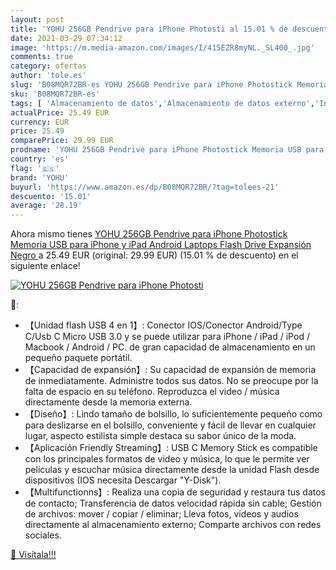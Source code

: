 ```yaml
---
layout: post
title: 'YOHU 256GB Pendrive para iPhone Photosti al 15.01 % de descuento'
date: 2021-03-29 07:34:12
image: 'https://m.media-amazon.com/images/I/415EZR8myNL._SL400_.jpg'
comments: true
category: ofertas
author: 'tole.es'
slug: 'B08MQR72BR-es YOHU 256GB Pendrive para iPhone Photostick Memoria USB...'
sku: 'B08MQR72BR-es'
tags: [ 'Almacenamiento de datos','Almacenamiento de datos externo','Informática','Memorias USB','ipad','iphone','yohu', ]
actualPrice: 25.49 EUR
currency: EUR
price: 25.49
comparePrice: 29.99 EUR
prodname: 'YOHU 256GB Pendrive para iPhone Photostick Memoria USB para iPhone y iPad Android Laptops Flash Drive Expansión  Negro '
country: 'es'
flag: '🇪🇸'
brand: 'YOHU'
buyurl: 'https://www.amazon.es/dp/B08MQR72BR/?tag=tolees-21'
descuento: '15.01'
average: '28.19'
---
```


Ahora mismo tienes [YOHU 256GB Pendrive para iPhone Photostick Memoria USB para iPhone y iPad Android Laptops Flash Drive Expansión  Negro ](https://www.amazon.es/dp/B08MQR72BR/?tag=tolees-21) a 25.49 EUR (original: 29.99 EUR) (15.01 %  de descuento) en el siguiente enlace!

[![YOHU 256GB Pendrive para iPhone Photosti](https://m.media-amazon.com/images/I/415EZR8myNL._SL400_.jpg)](https://www.amazon.es/dp/B08MQR72BR/?tag=tolees-21)

🔎:

- 【Unidad flash USB 4 en 1】: Conector IOS/Conector Android/Type C/Usb C Micro USB 3.0 y se puede utilizar para iPhone / iPad / iPod / Macbook / Android / PC. de gran capacidad de almacenamiento en un pequeño paquete portátil.
- 【Capacidad de expansión】: Su capacidad de expansión de memoria de inmediatamente. Administre todos sus datos. No se preocupe por la falta de espacio en su teléfono. Reproduzca el video / música directamente desde la memoria externa.
- 【Diseño】: Lindo tamaño de bolsillo, lo suficientemente pequeño como para deslizarse en el bolsillo, conveniente y fácil de llevar en cualquier lugar, aspecto estilista simple destaca su sabor único de la moda.
- 【Aplicación Friendly Streaming】: USB C Memory Stick es compatible con los principales formatos de video y música, lo que le permite ver películas y escuchar música directamente desde la unidad Flash desde dispositivos (IOS necesita Descargar "Y-Disk").
- 【Multifunctionns】: Realiza una copia de seguridad y restaura tus datos de contacto; Transferencia de datos velocidad rápida sin cable; Gestión de archivos: mover / copiar / eliminar; Lleva fotos, videos y audios directamente al almacenamiento externo; Comparte archivos con redes sociales.

[🛒 Visítala!!!](https://www.amazon.es/dp/B08MQR72BR/?tag=tolees-21)
